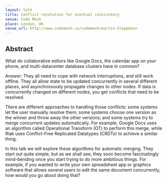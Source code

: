 ```yaml
---
layout: talk
title: Conflict resolution for eventual consistency
venue: Code Mesh
place: London, UK
venue_url: http://www.codemesh.io/codemesh/martin-kleppmann
---
```


Abstract
--------

What do collaborative editors like Google Docs, the calendar app on your phone, and multi-datacenter
database clusters have in common?

Answer: They all need to cope with network interruptions, and still work offline. They all allow
state to be updated concurrently in several different places, and asynchronously propagate changes
to other nodes. If data is concurrently changed on different nodes, you get conflicts that need to
be resolved.

There are different approaches to handling those conflicts: some systems let the user manually
resolve them; some systems choose one version as the winner and throw away the other versions; and
some systems try to merge concurrent updates automatically. For example, Google Docs uses an
algorithm called Operational Transform (OT) to perform this merge, while Riak uses Conflict-Free
Replicated Datatypes (CRDTs) to achieve a similar thing.

In this talk we will explore these algorithms for automatic merging. They start out quite simple,
but as we shall see, they soon become fascinatingly mind-bending once you start trying to do more
ambitious things. For example, if you wanted to write your own spreadsheet app or graphics software
that allows several users to edit the same document concurrently, how would you go about doing that?
